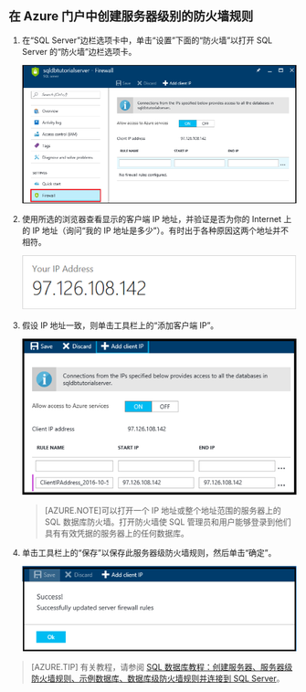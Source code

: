 
<!--
includes/sql-database-create-new-server-firewall-portal.md

Latest Freshness check:  2016-11-28 , rickbyh.

As of circa 2016-04-11, the following topics might include this include:
/documentation/articles/sql-database-get-started/
/documentation/articles/sql-database-configure-firewall-settings/
/documentation/articles/sql-data-warehouse-get-started-provision/

-->

## 在 Azure 门户中创建服务器级别的防火墙规则

1. 在“SQL Server”边栏选项卡中，单击“设置”下面的“防火墙”以打开 SQL Server 的“防火墙”边栏选项卡。

    ![SQL Server 防火墙](./media/sql-database-get-started/sql-server-firewall.png)  

    
2. 使用所选的浏览器查看显示的客户端 IP 地址，并验证是否为你的 Internet 上的 IP 地址（询问“我的 IP 地址是多少”）。有时出于各种原因这两个地址并不相符。

    ![IP 地址](./media/sql-database-get-started/your-ip-address.png)  


3. 假设 IP 地址一致，则单击工具栏上的“添加客户端 IP”。

    ![添加客户端 IP](./media/sql-database-get-started/add-client-ip.png)  


    > [AZURE.NOTE]可以打开一个 IP 地址或整个地址范围的服务器上的 SQL 数据库防火墙。打开防火墙使 SQL 管理员和用户能够登录到他们具有有效凭据的服务器上的任何数据库。


4. 单击工具栏上的“保存”以保存此服务器级防火墙规则，然后单击“确定”。

    ![添加客户端 IP](./media/sql-database-get-started/save-firewall-rule.png)  


> [AZURE.TIP] 有关教程，请参阅 [SQL 数据库教程：创建服务器、服务器级防火墙规则、示例数据库、数据库级防火墙规则并连接到 SQL Server](/documentation/articles/sql-database-get-started/)。

<!---HONumber=Mooncake_0116_2017-->